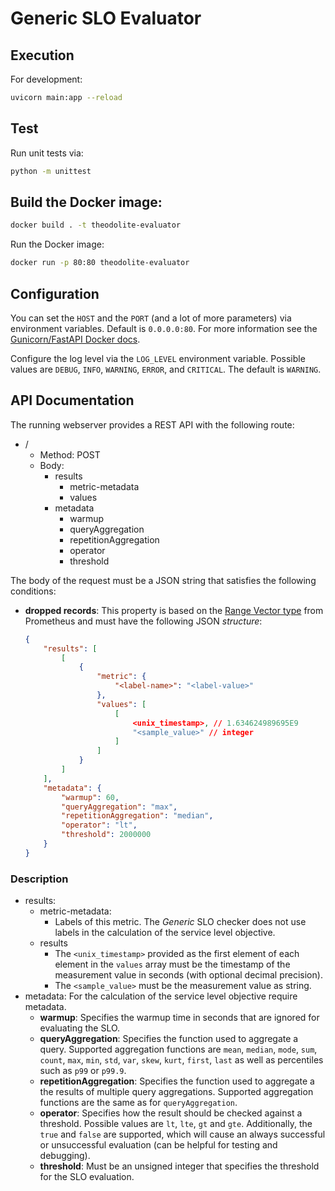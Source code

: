 # Generic SLO Evaluator

## Execution

For development:

```sh
uvicorn main:app --reload
```

## Test

Run unit tests via:

```sh
python -m unittest
```

## Build the Docker image:

```sh
docker build . -t theodolite-evaluator
```

Run the Docker image:

```sh
docker run -p 80:80 theodolite-evaluator
```

## Configuration

You can set the `HOST` and the `PORT` (and a lot of more parameters) via environment variables. Default is `0.0.0.0:80`.
For more information see the [Gunicorn/FastAPI Docker docs](https://github.com/tiangolo/uvicorn-gunicorn-fastapi-docker#advanced-usage).

Configure the log level via the `LOG_LEVEL` environment variable. Possible values are `DEBUG`, `INFO`, `WARNING`, `ERROR`, and `CRITICAL`. The default is `WARNING`.

## API Documentation

The running webserver provides a REST API with the following route:

* /
  * Method: POST
  * Body:
    * results
      * metric-metadata
      * values
    * metadata
      * warmup
      * queryAggregation
      * repetitionAggregation
      * operator
      * threshold

The body of the request must be a JSON string that satisfies the following conditions:

* **dropped records**: This property is based on the [Range Vector type](https://www.prometheus.io/docs/prometheus/latest/querying/api/#range-vectors) from Prometheus and must have the following JSON *structure*:

    ```json
    {
        "results": [
            [
                {
                    "metric": {
                        "<label-name>": "<label-value>"
                    },
                    "values": [
                        [
                            <unix_timestamp>, // 1.634624989695E9
                            "<sample_value>" // integer
                        ]
                    ]
                }
            ]
        ],
        "metadata": {
            "warmup": 60,
            "queryAggregation": "max",
            "repetitionAggregation": "median",
            "operator": "lt",
            "threshold": 2000000
        }
    }
    ```

### Description

* results:
  * metric-metadata:
    * Labels of this metric. The *Generic* SLO checker does not use labels in the calculation of the service level objective.
  * results
    * The `<unix_timestamp>` provided as the first element of each element in the `values` array must be the timestamp of the measurement value in seconds (with optional decimal precision).
    * The `<sample_value>` must be the measurement value as string.
* metadata: For the calculation of the service level objective require metadata.
  * **warmup**: Specifies the warmup time in seconds that are ignored for evaluating the SLO.
  * **queryAggregation**: Specifies the function used to aggregate a query. Supported aggregation functions are `mean`, `median`, `mode`, `sum`, `count`, `max`, `min`, `std`, `var`, `skew`, `kurt`, `first`, `last` as well as percentiles such as `p99` or `p99.9`.
  * **repetitionAggregation**: Specifies the function used to aggregate a the results of multiple query aggregations. Supported aggregation functions are the same as for `queryAggregation`.
  * **operator**: Specifies how the result should be checked against a threshold. Possible values are `lt`, `lte`, `gt` and `gte`. Additionally, the `true` and `false` are supported, which will cause an always successful or unsuccessful evaluation (can be helpful for testing and debugging).
  * **threshold**: Must be an unsigned integer that specifies the threshold for the SLO evaluation.
